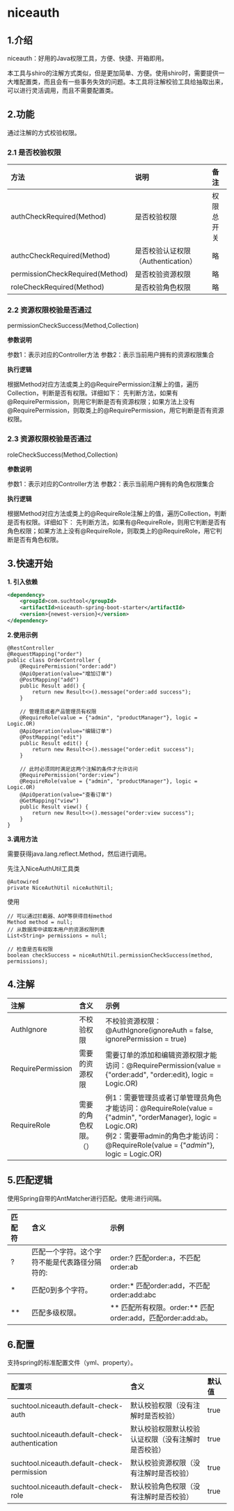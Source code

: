 # niceauth

## 1.介绍
niceauth：好用的Java权限工具，方便、快捷、开箱即用。

本工具与shiro的注解方式类似，但是更加简单、方便。使用shiro时，需要提供一大堆配置类，而且会有一些事务失效的问题。本工具将注解校验工具给抽取出来，可以进行灵活调用，而且不需要配置类。

## 2.功能
通过注解的方式校验权限。
### 2.1 是否校验权限

| 方法  | 说明  |  备注 |
| :------------ | :------------ | :------------ |
| authCheckRequired(Method)  | 是否校验权限  | 权限总开关  |
| authcCheckRequired(Method)  | 是否校验认证权限（Authentication）  |  略 |
| permissionCheckRequired(Method)  | 是否校验资源权限  | 略  |
| roleCheckRequired(Method)  | 是否校验角色权限  | 略  |


### 2.2 资源权限校验是否通过

permissionCheckSuccess(Method,Collection<String>)

**参数说明**

参数1：表示对应的Controller方法
参数2：表示当前用户拥有的资源权限集合

**执行逻辑**

根据Method对应方法或类上的@RequirePermission注解上的值，遍历Collection<String>，判断是否有权限。详细如下：
先判断方法，如果有@RequirePermission，则用它判断是否有资源权限；如果方法上没有@RequirePermission，则取类上的@RequirePermission，用它判断是否有资源权限。

### 2.3 资源权限校验是否通过

roleCheckSuccess(Method,Collection<String>)

**参数说明**

参数1：表示对应的Controller方法
参数2：表示当前用户拥有的角色权限集合

**执行逻辑**

根据Method对应方法或类上的@RequireRole注解上的值，遍历Collection<String>，判断是否有权限。详细如下：
先判断方法，如果有@RequireRole，则用它判断是否有角色权限；如果方法上没有@RequireRole，则取类上的@RequireRole，用它判断是否有角色权限。

## 3.快速开始
**1. 引入依赖**

```xml
<dependency>
    <groupId>com.suchtool</groupId>
    <artifactId>niceauth-spring-boot-starter</artifactId>
    <version>{newest-version}</version>
</dependency>
```

**2.使用示例**

```
@RestController
@RequestMapping("order")
public class OrderController {
    @RequirePermission("order:add")
    @ApiOperation(value="增加订单")
    @PostMapping("add")
    public Result add() {
        return new Result<>().message("order:add success");
    }

    // 管理员或者产品管理员有权限
    @RequireRole(value = {"admin", "productManager"}, logic = Logic.OR)
    @ApiOperation(value="编辑订单")
    @PostMapping("edit")
    public Result edit() {
        return new Result<>().message("order:edit success");
    }

    // 此时必须同时满足这两个注解的条件才允许访问
    @RequirePermission("order:view")
    @RequireRole(value = {"admin", "productManager"}, logic = Logic.OR)
    @ApiOperation(value="查看订单")
    @GetMapping("view")
    public Result view() {
        return new Result<>().message("order:view success");
    }
}

```

**3.调用方法**

需要获得java.lang.reflect.Method，然后进行调用。

先注入NiceAuthUtil工具类
```
@Autowired
private NiceAuthUtil niceAuthUtil;
```

使用
```
// 可以通过拦截器、AOP等获得目标method
Method method = null;
// 从数据库中读取本用户的资源权限列表
List<String> permissions = null;

// 检查是否有权限
boolean checkSuccess = niceAuthUtil.permissionCheckSuccess(method, permissions);
```

## 4.注解

| 注解  | 含义  | 示例  |
| :------------ | :------------ | :------------ |
| AuthIgnore  | 不校验权限  | 不校验资源权限：@AuthIgnore(ignoreAuth = false, ignorePermission = true)  |
| RequirePermission  | 需要的资源权限 | 需要订单的添加和编辑资源权限才能访问：@RequirePermission(value = {"order:add", "order:edit}, logic = Logic.OR)  |
| RequireRole  | 需要的角色权限。（） | 例1：需要管理员或者订单管理员角色才能访问：@RequireRole(value = {"admin", "orderManager}, logic = Logic.OR) <br/>例2：需要带admin的角色才能访问：@RequireRole(value = {"*admin*"}, logic = Logic.OR)|


## 5.匹配逻辑

使用Spring自带的AntMatcher进行匹配。使用:进行间隔。

| 匹配符  | 含义  | 示例 |
| :------------ | :------------ | :------------ |
| ?  | 匹配一个字符。这个字符不能是代表路径分隔符的:  | order:? 匹配order:a，不匹配order:ab |
| *  | 匹配0到多个字符。 | order:* 匹配order:add，不匹配order:add:abc |
| \*\*  | 匹配多级权限。  | \*\* 匹配所有权限。order:\*\* 匹配order:add，匹配order:add:ab。 |

## 6.配置

支持spring的标准配置文件（yml、property）。

| 配置项  | 含义  |  默认值 |
| :------------ | :------------ | :------------ |
|  suchtool.niceauth.default-check-auth | 默认校验权限（没有注解时是否校验）  | true  |
|  suchtool.niceauth.default-check-authentication | 默认校验权限默认校验认证权限（没有注解时是否校验）  | true  |
|  suchtool.niceauth.default-check-permission | 默认校验资源权限（没有注解时是否校验）  | true  |
|  suchtool.niceauth.default-check-role | 默认校验角色权限（没有注解时是否校验）  | true  |

